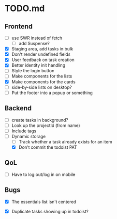# TODO.md

Frontend
--------
- [ ] use SWR instead of fetch
	- [ ] add Suspense?
- [x] Staging area, add tasks in bulk
- [x] Don't render undefined fields
- [x] User feedback on task creation
- [x] Better identity init handling
- [ ] Style the login button
- [ ] Make components for the lists
- [x] Make components for the cards
- [ ] side-by-side lists on desktop?
- [ ] Put the footer into a popup or something

Backend
-------
- [ ] create tasks in background?
- [ ] Look up the projectId (from name)
- [ ] Include tags
- [ ] Dynamic storage
	- [ ] Track whether a task already exists for an item
	- [x] Don't commit the todoist PAT

QoL
---
- [ ] Have to log out/log in on mobile

Bugs
----
- [x] The essentials list isn't centered
- [x] Duplicate tasks showing up in todoist?

